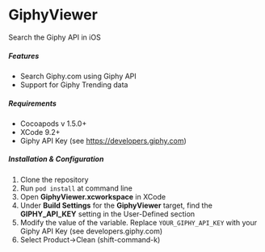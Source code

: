 # GiphyViewer

Search the Giphy API in iOS

##### Features

* Search Giphy.com using Giphy API
* Support for Giphy Trending data

##### Requirements

* Cocoapods v 1.5.0+
* XCode 9.2+
* Giphy API Key (see https://developers.giphy.com)

##### Installation & Configuration

1. Clone the repository 
2. Run `pod install` at command line
3. Open **GiphyViewer.xcworkspace** in XCode
4. Under **Build Settings** for the **GiphyViewer** target, find the __GIPHY_API_KEY__ setting in the User-Defined section 
5. Modify the value of the variable. Replace `YOUR_GIPHY_API_KEY` with your Giphy API Key (see developers.giphy.com)  
6. Select Product->Clean (shift-command-k)
